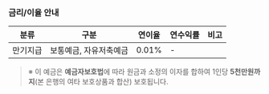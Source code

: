 ### 금리/이율 안내

| 분류   | 구분                   | 연이율   | 연수익률 | 비고 |
|--------|------------------------|----------|----------|------|
| 만기지급 | 보통예금, 자유저축예금 | 0.01%    | -        |      |

> ※ 이 예금은 **예금자보호법**에 따라 원금과 소정의 이자를 합하여 1인당 **5천만원까지**(본 은행의 여타 보호상품과 합산) 보호됩니다.